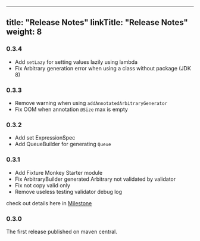 
---
title: "Release Notes"
linkTitle: "Release Notes"
weight: 8
---
### 0.3.4
* Add `setLazy` for setting values lazily using lambda
* Fix Arbitrary generation error when using a class without package (JDK 8)

### 0.3.3
* Remove warning when using `addAnnotatedArbitraryGenerator`
* Fix OOM when annotation `@Size` max is empty

### 0.3.2
* Add set ExpressionSpec
* Add QueueBuilder for generating `Queue`

### 0.3.1
* Add Fixture Monkey Starter module
* Fix ArbitraryBuilder generated Arbitrary not validated by validator
* Fix not copy valid only
* Remove useless testing validator debug log

check out details here in [Milestone](https://github.com/naver/fixture-monkey/pulls?q=is%3Apr+is%3Aclosed+milestone%3A0.3.1)
### 0.3.0
The first release published on maven central.
